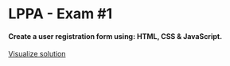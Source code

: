 # LPPA - Exam #1
#### Create a user registration form using: HTML, CSS & JavaScript.
[Visualize solution](https://luciaraschetti.github.io/lppa-form)